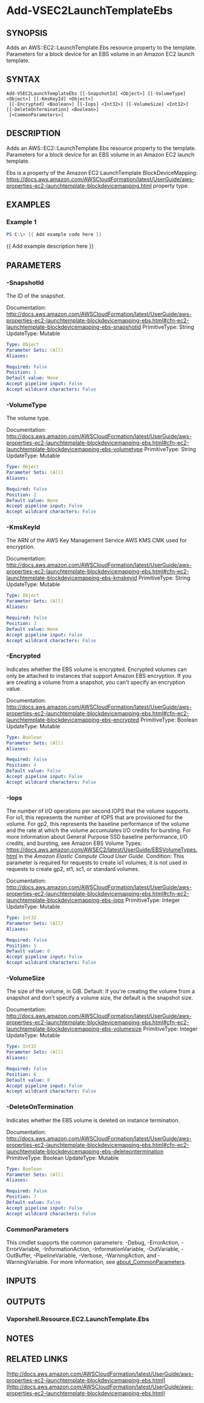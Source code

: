 # Add-VSEC2LaunchTemplateEbs

## SYNOPSIS
Adds an AWS::EC2::LaunchTemplate.Ebs resource property to the template.
Parameters for a block device for an EBS volume in an Amazon EC2 launch template.

## SYNTAX

```
Add-VSEC2LaunchTemplateEbs [[-SnapshotId] <Object>] [[-VolumeType] <Object>] [[-KmsKeyId] <Object>]
 [[-Encrypted] <Boolean>] [[-Iops] <Int32>] [[-VolumeSize] <Int32>] [[-DeleteOnTermination] <Boolean>]
 [<CommonParameters>]
```

## DESCRIPTION
Adds an AWS::EC2::LaunchTemplate.Ebs resource property to the template.
Parameters for a block device for an EBS volume in an Amazon EC2 launch template.

Ebs is a property of the  Amazon EC2 LaunchTemplate BlockDeviceMapping: https://docs.aws.amazon.com/AWSCloudFormation/latest/UserGuide/aws-properties-ec2-launchtemplate-blockdevicemapping.html property type.

## EXAMPLES

### Example 1
```powershell
PS C:\> {{ Add example code here }}
```

{{ Add example description here }}

## PARAMETERS

### -SnapshotId
The ID of the snapshot.

Documentation: http://docs.aws.amazon.com/AWSCloudFormation/latest/UserGuide/aws-properties-ec2-launchtemplate-blockdevicemapping-ebs.html#cfn-ec2-launchtemplate-blockdevicemapping-ebs-snapshotid
PrimitiveType: String
UpdateType: Mutable

```yaml
Type: Object
Parameter Sets: (All)
Aliases:

Required: False
Position: 1
Default value: None
Accept pipeline input: False
Accept wildcard characters: False
```

### -VolumeType
The volume type.

Documentation: http://docs.aws.amazon.com/AWSCloudFormation/latest/UserGuide/aws-properties-ec2-launchtemplate-blockdevicemapping-ebs.html#cfn-ec2-launchtemplate-blockdevicemapping-ebs-volumetype
PrimitiveType: String
UpdateType: Mutable

```yaml
Type: Object
Parameter Sets: (All)
Aliases:

Required: False
Position: 2
Default value: None
Accept pipeline input: False
Accept wildcard characters: False
```

### -KmsKeyId
The ARN of the AWS Key Management Service AWS KMS CMK used for encryption.

Documentation: http://docs.aws.amazon.com/AWSCloudFormation/latest/UserGuide/aws-properties-ec2-launchtemplate-blockdevicemapping-ebs.html#cfn-ec2-launchtemplate-blockdevicemapping-ebs-kmskeyid
PrimitiveType: String
UpdateType: Mutable

```yaml
Type: Object
Parameter Sets: (All)
Aliases:

Required: False
Position: 3
Default value: None
Accept pipeline input: False
Accept wildcard characters: False
```

### -Encrypted
Indicates whether the EBS volume is encrypted.
Encrypted volumes can only be attached to instances that support Amazon EBS encryption.
If you are creating a volume from a snapshot, you can't specify an encryption value.

Documentation: http://docs.aws.amazon.com/AWSCloudFormation/latest/UserGuide/aws-properties-ec2-launchtemplate-blockdevicemapping-ebs.html#cfn-ec2-launchtemplate-blockdevicemapping-ebs-encrypted
PrimitiveType: Boolean
UpdateType: Mutable

```yaml
Type: Boolean
Parameter Sets: (All)
Aliases:

Required: False
Position: 4
Default value: False
Accept pipeline input: False
Accept wildcard characters: False
```

### -Iops
The number of I/O operations per second IOPS that the volume supports.
For io1, this represents the number of IOPS that are provisioned for the volume.
For gp2, this represents the baseline performance of the volume and the rate at which the volume accumulates I/O credits for bursting.
For more information about General Purpose SSD baseline performance, I/O credits, and bursting, see Amazon EBS Volume Types: https://docs.aws.amazon.com/AWSEC2/latest/UserGuide/EBSVolumeTypes.html in the *Amazon Elastic Compute Cloud User Guide*.
Condition: This parameter is required for requests to create io1 volumes; it is not used in requests to create gp2, st1, sc1, or standard volumes.

Documentation: http://docs.aws.amazon.com/AWSCloudFormation/latest/UserGuide/aws-properties-ec2-launchtemplate-blockdevicemapping-ebs.html#cfn-ec2-launchtemplate-blockdevicemapping-ebs-iops
PrimitiveType: Integer
UpdateType: Mutable

```yaml
Type: Int32
Parameter Sets: (All)
Aliases:

Required: False
Position: 5
Default value: 0
Accept pipeline input: False
Accept wildcard characters: False
```

### -VolumeSize
The size of the volume, in GiB.
Default: If you're creating the volume from a snapshot and don't specify a volume size, the default is the snapshot size.

Documentation: http://docs.aws.amazon.com/AWSCloudFormation/latest/UserGuide/aws-properties-ec2-launchtemplate-blockdevicemapping-ebs.html#cfn-ec2-launchtemplate-blockdevicemapping-ebs-volumesize
PrimitiveType: Integer
UpdateType: Mutable

```yaml
Type: Int32
Parameter Sets: (All)
Aliases:

Required: False
Position: 6
Default value: 0
Accept pipeline input: False
Accept wildcard characters: False
```

### -DeleteOnTermination
Indicates whether the EBS volume is deleted on instance termination.

Documentation: http://docs.aws.amazon.com/AWSCloudFormation/latest/UserGuide/aws-properties-ec2-launchtemplate-blockdevicemapping-ebs.html#cfn-ec2-launchtemplate-blockdevicemapping-ebs-deleteontermination
PrimitiveType: Boolean
UpdateType: Mutable

```yaml
Type: Boolean
Parameter Sets: (All)
Aliases:

Required: False
Position: 7
Default value: False
Accept pipeline input: False
Accept wildcard characters: False
```

### CommonParameters
This cmdlet supports the common parameters: -Debug, -ErrorAction, -ErrorVariable, -InformationAction, -InformationVariable, -OutVariable, -OutBuffer, -PipelineVariable, -Verbose, -WarningAction, and -WarningVariable. For more information, see [about_CommonParameters](http://go.microsoft.com/fwlink/?LinkID=113216).

## INPUTS

## OUTPUTS

### Vaporshell.Resource.EC2.LaunchTemplate.Ebs
## NOTES

## RELATED LINKS

[http://docs.aws.amazon.com/AWSCloudFormation/latest/UserGuide/aws-properties-ec2-launchtemplate-blockdevicemapping-ebs.html](http://docs.aws.amazon.com/AWSCloudFormation/latest/UserGuide/aws-properties-ec2-launchtemplate-blockdevicemapping-ebs.html)

